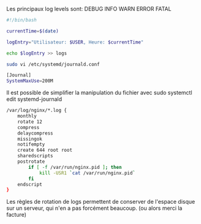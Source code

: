 Les principaux log levels sont: 
DEBUG
INFO 
WARN 
ERROR 
FATAL

```sh
#!/bin/bash

currentTime=$(date)

logEntry="Utilisateur: $USER, Heure: $currentTime"

echo $logEntry >> logs
```

```sh 
sudo vi /etc/systemd/journald.conf

[Journal]
SystemMaxUse=200M
```

Il est possible de simplifier la manipulation du fichier avec sudo systemctl edit systemd-journald

```sh 
/var/log/nginx/*.log {
    monthly
    rotate 12
    compress
    delaycompress
    missingok
    notifempty
    create 644 root root
    sharedscripts
    postrotate
        if [ -f /var/run/nginx.pid ]; then
            kill -USR1 `cat /var/run/nginx.pid`
        fi
    endscript
}
```
Les règles de rotation de logs permettent de conserver de l'espace disque sur un serveur, qui n'en a pas forcément beaucoup. (ou alors merci la facture)
